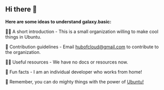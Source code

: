 ## Hi there 👋

**Here are some ideas to understand galaxy.basic:**

🙋‍♀️ A short introduction - This is a small organization willing to make cool things in Ubuntu.

🌈 Contribution guidelines - Email hubofcloud@gmail.com to contribute to the organization.

👩‍💻 Useful resources - We have no docs or resources now.

🍿 Fun facts - I am an individual developer who works from home!

🧙 Remember, you can do mighty things with the power of [Ubuntu!](https://ubuntu.com)
